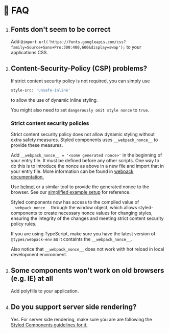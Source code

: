 # 🔮 FAQ

1. ## Fonts don't seem to be correct

   Add `@import url('https://fonts.googleapis.com/css?family=Source+Sans+Pro:300:400,600&display=swap');` to your applications CSS.

2. ## Content-Security-Policy (CSP) problems?

   If strict content security policy is not required, you can simply use

   ```bash
   style-src: 'unsafe-inline'
   ```

   to allow the use of dynamic inline styling.

   You might also need to set `dangerously omit style nonce` to `true`.

   ### Strict content security policies

   Strict content security policy does not allow dynamic styling without extra safety measures. Styled components uses `__webpack_nonce__` to provide these measures.

   Add `__webpack_nonce__ = '<some generated nonce>'` in the beginning of your entry file. It must be defined before any other scripts. One way to do this is to introduce the nonce as above in a new file and import that in your entry file. More information can be found in [webpack documentation.](https://webpack.js.org/guides/csp/)

   Use [helmet](https://helmetjs.github.io/docs/csp/) or a similar tool to provide the generated nonce to the browser. See our [simplified example setup](https://github.com/ketsappi/strict-csp-expressed-with-suomifi-ui-components) for reference.

   Styled components now has access to the compiled value of `__webpack_nonce__` through the window object, which allows styled-components to create necessary nonce values for changing styles, ensuring the integrity of the changes and meeting strict content security policy rules.

   If you are using TypeScript, make sure you have the latest version of `@types/webpack-env` as it containts the `__webpack_nonce__`.

   Also notice that `__webpack_nonce__` does not work with hot reload in local development environment.

3. ## Some components won't work on old browsers (e.g. IE) at all

   Add polyfills to your application.

4. ## Do you support server side rendering?

   Yes. For server side rendering, make sure you are are following the [Styled Components guidelines for it.](https://styled-components.com/docs/advanced#server-side-rendering)
